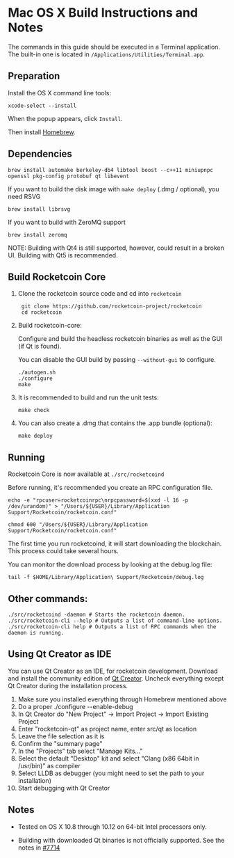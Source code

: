 Mac OS X Build Instructions and Notes
====================================
The commands in this guide should be executed in a Terminal application.
The built-in one is located in `/Applications/Utilities/Terminal.app`.

Preparation
-----------
Install the OS X command line tools:

`xcode-select --install`

When the popup appears, click `Install`.

Then install [Homebrew](https://brew.sh).

Dependencies
----------------------

    brew install automake berkeley-db4 libtool boost --c++11 miniupnpc openssl pkg-config protobuf qt libevent

If you want to build the disk image with `make deploy` (.dmg / optional), you need RSVG

    brew install librsvg

If you want to build with ZeroMQ support
    
    brew install zeromq

NOTE: Building with Qt4 is still supported, however, could result in a broken UI. Building with Qt5 is recommended.

Build Rocketcoin Core
------------------------

1. Clone the rocketcoin source code and cd into `rocketcoin`

        git clone https://github.com/rocketcoin-project/rocketcoin
        cd rocketcoin

2.  Build rocketcoin-core:

    Configure and build the headless rocketcoin binaries as well as the GUI (if Qt is found).

    You can disable the GUI build by passing `--without-gui` to configure.

        ./autogen.sh
        ./configure
        make

3.  It is recommended to build and run the unit tests:

        make check

4.  You can also create a .dmg that contains the .app bundle (optional):

        make deploy

Running
-------

Rocketcoin Core is now available at `./src/rocketcoind`

Before running, it's recommended you create an RPC configuration file.

    echo -e "rpcuser=rocketcoinrpc\nrpcpassword=$(xxd -l 16 -p /dev/urandom)" > "/Users/${USER}/Library/Application Support/Rocketcoin/rocketcoin.conf"

    chmod 600 "/Users/${USER}/Library/Application Support/Rocketcoin/rocketcoin.conf"

The first time you run rocketcoind, it will start downloading the blockchain. This process could take several hours.

You can monitor the download process by looking at the debug.log file:

    tail -f $HOME/Library/Application\ Support/Rocketcoin/debug.log

Other commands:
-------

    ./src/rocketcoind -daemon # Starts the rocketcoin daemon.
    ./src/rocketcoin-cli --help # Outputs a list of command-line options.
    ./src/rocketcoin-cli help # Outputs a list of RPC commands when the daemon is running.

Using Qt Creator as IDE
------------------------
You can use Qt Creator as an IDE, for rocketcoin development.
Download and install the community edition of [Qt Creator](https://www.qt.io/download/).
Uncheck everything except Qt Creator during the installation process.

1. Make sure you installed everything through Homebrew mentioned above
2. Do a proper ./configure --enable-debug
3. In Qt Creator do "New Project" -> Import Project -> Import Existing Project
4. Enter "rocketcoin-qt" as project name, enter src/qt as location
5. Leave the file selection as it is
6. Confirm the "summary page"
7. In the "Projects" tab select "Manage Kits..."
8. Select the default "Desktop" kit and select "Clang (x86 64bit in /usr/bin)" as compiler
9. Select LLDB as debugger (you might need to set the path to your installation)
10. Start debugging with Qt Creator

Notes
-----

* Tested on OS X 10.8 through 10.12 on 64-bit Intel processors only.

* Building with downloaded Qt binaries is not officially supported. See the notes in [#7714](https://github.com/bitcoin/bitcoin/issues/7714)
